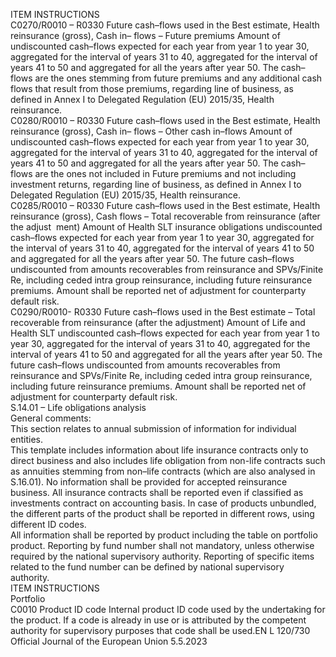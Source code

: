  
ITEM  INSTRUCTIONS  
C0270/R0010 – 
R0330  Future cash–flows used in the 
Best estimate, Health 
reinsurance (gross), Cash in– 
flows – Future premiums  Amount of undiscounted cash–flows expected for each year from year 1 to year 
30, aggregated for the interval of years 31 to 40, aggregated for the interval of 
years 41 to 50 and aggregated for all the years after year 50. 
The cash– flows are the ones stemming from future premiums and any additional 
cash flows that result from those premiums, regarding line of business, as defined 
in Annex I to Delegated Regulation (EU) 2015/35, Health reinsurance.  
C0280/R0010 – 
R0330  Future cash–flows used in the 
Best estimate, Health 
reinsurance (gross), Cash in– 
flows – Other cash in–flows  Amount of undiscounted cash–flows expected for each year from year 1 to year 
30, aggregated for the interval of years 31 to 40, aggregated for the interval of 
years 41 to 50 and aggregated for all the years after year 50. 
The cash– flows are the ones not included in Future premiums and not including 
investment returns, regarding line of business, as defined in Annex I to Delegated 
Regulation (EU) 2015/35, Health reinsurance.  
C0285/R0010 – 
R0330  Future cash–flows used in the 
Best estimate, Health 
reinsurance (gross), Cash flows 
– Total recoverable from 
reinsurance (after the adjust ­
ment)  Amount of Health SLT insurance obligations undiscounted cash–flows expected 
for each year from year 1 to year 30, aggregated for the interval of years 31 to 
40, aggregated for the interval of years 41 to 50 and aggregated for all the years 
after year 50. 
The future cash–flows undiscounted from amounts recoverables from reinsurance 
and SPVs/Finite Re, including ceded intra group reinsurance, including future 
reinsurance premiums. Amount shall be reported net of adjustment for 
counterparty default risk.  
C0290/R0010- 
R0330  Future cash–flows used in the 
Best estimate – Total 
recoverable from reinsurance 
(after the adjustment)  Amount of Life and Health SLT undiscounted cash–flows expected for each year 
from year 1 to year 30, aggregated for the interval of years 31 to 40, aggregated 
for the interval of years 41 to 50 and aggregated for all the years after year 50. 
The future cash–flows undiscounted from amounts recoverables from reinsurance 
and SPVs/Finite Re, including ceded intra group reinsurance, including future 
reinsurance premiums. Amount shall be reported net of adjustment for 
counterparty default risk.  
S.14.01 – Life obligations analysis  
General comments:  
This section relates to annual submission of information for individual entities.  
This template includes information about life insurance contracts only to direct business and also includes life obligation 
from non-life contracts such as annuities stemming from non–life contracts (which are also analysed in S.16.01). 
No information shall be provided for accepted reinsurance business. All insurance contracts shall be reported even if 
classified as investments contract on accounting basis. In case of products unbundled, the different parts of the product 
shall be reported in different rows, using different ID codes.  
All information shall be reported by product including the table on portfolio product. Reporting by fund number shall 
not mandatory, unless otherwise required by the national supervisory authority. Reporting of specific items related to 
the fund number can be defined by national supervisory authority.  
ITEM  INSTRUCTIONS  
Portfolio  
C0010  Product ID code  Internal product ID code used by the undertaking for the product. If a code is 
already in use or is attributed by the competent authority for supervisory 
purposes that code shall be used.EN  L 120/730 Official Journal of the European Union 5.5.2023